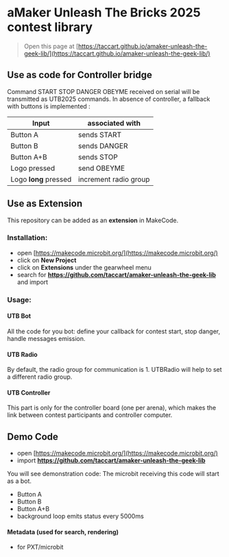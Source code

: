 
# aMaker Unleash The Bricks 2025 contest library

> Open this page at [https://taccart.github.io/amaker-unleash-the-geek-lib/](https://taccart.github.io/amaker-unleash-the-geek-lib/)


## Use as code for Controller bridge

Command START STOP DANGER OBEYME received on serial will be transmitted 
as UTB2025 commands.
In absence of controller, a fallback with buttons is implemented : 

| Input | associated with |
|---|---
| Button A | sends START |
| Button B | sends DANGER |
| Button A+B | sends STOP |
| Logo pressed | send OBEYME |
| Logo **long** pressed | increment radio group  |


## Use as Extension

This repository can be added as an **extension** in MakeCode.

### Installation:
* open [https://makecode.microbit.org/](https://makecode.microbit.org/)
* click on **New Project**
* click on **Extensions** under the gearwheel menu
* search for **https://github.com/taccart/amaker-unleash-the-geek-lib** and import

### Usage:
#### UTB Bot 
All the code for you bot: define your callback for contest start, stop danger, handle messages emission.
#### UTB Radio
By default, the radio group for communication is 1.
UTBRadio will help to set a different radio group.
#### UTB Controller
This part is only for the controller board (one per arena), which makes the link between contest participants and controller computer.

## Demo Code

* open [https://makecode.microbit.org/](https://makecode.microbit.org/)
* import **https://github.com/taccart/amaker-unleash-the-geek-lib**

You will see demonstration code:
The microbit receiving this code will start as a bot.
- Button A
- Button B
- Button A+B
- background loop emits status every 5000ms


#### Metadata (used for search, rendering)

* for PXT/microbit
<script src="https://makecode.com/gh-pages-embed.js"></script><script>makeCodeRender("{{ site.makecode.home_url }}", "{{ site.github.owner_name }}/{{ site.github.repository_name }}");</script>
